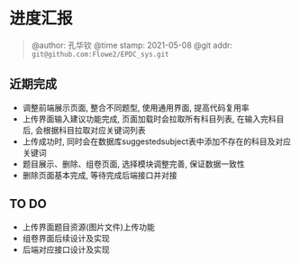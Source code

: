 # 进度汇报
> @author: 孔华钦
> @time stamp: 2021-05-08
> @git addr: `git@github.com:Flowe2/EPDC_sys.git`

## 近期完成
* 调整前端展示页面, 整合不同题型, 使用通用界面, 提高代码复用率  
* 上传界面输入建议功能完成, 页面加载时会拉取所有科目列表, 在输入完科目后, 会根据科目拉取对应关键词列表  
* 上传成功时, 同时会在数据库suggestedsubject表中添加不存在的科目及对应关键词  
* 题目展示、删除、组卷页面, 选择模块调整完善, 保证数据一致性  
* 删除页面基本完成, 等待完成后端接口并对接  

## TO DO
* 上传界面题目资源(图片文件)上传功能  
* 组卷界面后续设计及实现  
* 后端对应接口设计及实现  